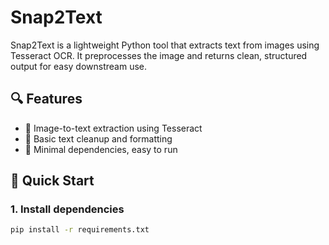 # Snap2Text

Snap2Text is a lightweight Python tool that extracts text from images using Tesseract OCR. It preprocesses the image and returns clean, structured output for easy downstream use.

## 🔍 Features

- 📸 Image-to-text extraction using Tesseract
- 🧹 Basic text cleanup and formatting
- 🧪 Minimal dependencies, easy to run

## 🚀 Quick Start

### 1. Install dependencies
```bash
pip install -r requirements.txt

